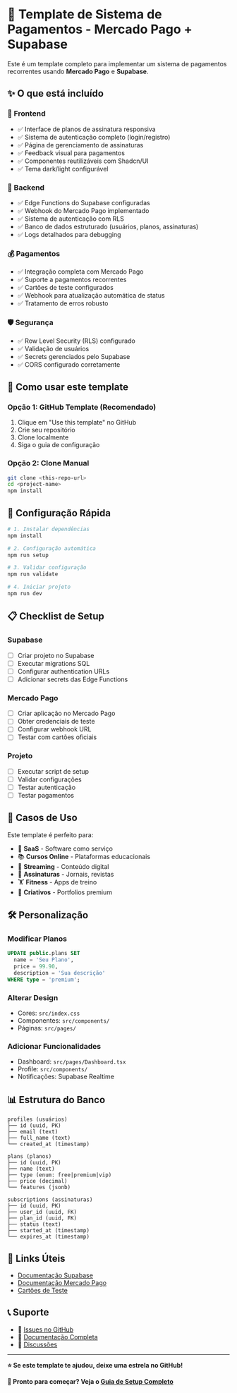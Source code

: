 
# 🎯 Template de Sistema de Pagamentos - Mercado Pago + Supabase

Este é um template completo para implementar um sistema de pagamentos recorrentes usando **Mercado Pago** e **Supabase**.

## ✨ O que está incluído

### 🎨 Frontend
- ✅ Interface de planos de assinatura responsiva
- ✅ Sistema de autenticação completo (login/registro)
- ✅ Página de gerenciamento de assinaturas
- ✅ Feedback visual para pagamentos
- ✅ Componentes reutilizáveis com Shadcn/UI
- ✅ Tema dark/light configurável

### 🔧 Backend
- ✅ Edge Functions do Supabase configuradas
- ✅ Webhook do Mercado Pago implementado
- ✅ Sistema de autenticação com RLS
- ✅ Banco de dados estruturado (usuários, planos, assinaturas)
- ✅ Logs detalhados para debugging

### 💰 Pagamentos
- ✅ Integração completa com Mercado Pago
- ✅ Suporte a pagamentos recorrentes
- ✅ Cartões de teste configurados
- ✅ Webhook para atualização automática de status
- ✅ Tratamento de erros robusto

### 🛡️ Segurança
- ✅ Row Level Security (RLS) configurado
- ✅ Validação de usuários
- ✅ Secrets gerenciados pelo Supabase
- ✅ CORS configurado corretamente

## 🚀 Como usar este template

### Opção 1: GitHub Template (Recomendado)
1. Clique em "Use this template" no GitHub
2. Crie seu repositório
3. Clone localmente
4. Siga o guia de configuração

### Opção 2: Clone Manual
```bash
git clone <this-repo-url>
cd <project-name>
npm install
```

## 📖 Configuração Rápida

```bash
# 1. Instalar dependências
npm install

# 2. Configuração automática
npm run setup

# 3. Validar configuração
npm run validate

# 4. Iniciar projeto
npm run dev
```

## 📋 Checklist de Setup

### Supabase
- [ ] Criar projeto no Supabase
- [ ] Executar migrations SQL
- [ ] Configurar authentication URLs
- [ ] Adicionar secrets das Edge Functions

### Mercado Pago
- [ ] Criar aplicação no Mercado Pago
- [ ] Obter credenciais de teste
- [ ] Configurar webhook URL
- [ ] Testar com cartões oficiais

### Projeto
- [ ] Executar script de setup
- [ ] Validar configurações
- [ ] Testar autenticação
- [ ] Testar pagamentos

## 🎯 Casos de Uso

Este template é perfeito para:
- 💼 **SaaS** - Software como serviço
- 📚 **Cursos Online** - Plataformas educacionais
- 🎵 **Streaming** - Conteúdo digital
- 📰 **Assinaturas** - Jornais, revistas
- 🏋️ **Fitness** - Apps de treino
- 🎨 **Criativos** - Portfolios premium

## 🛠️ Personalização

### Modificar Planos
```sql
UPDATE public.plans SET 
  name = 'Seu Plano',
  price = 99.90,
  description = 'Sua descrição'
WHERE type = 'premium';
```

### Alterar Design
- Cores: `src/index.css`
- Componentes: `src/components/`
- Páginas: `src/pages/`

### Adicionar Funcionalidades
- Dashboard: `src/pages/Dashboard.tsx`
- Profile: `src/components/`
- Notificações: Supabase Realtime

## 📊 Estrutura do Banco

```
profiles (usuários)
├── id (uuid, PK)
├── email (text)
├── full_name (text)
└── created_at (timestamp)

plans (planos)
├── id (uuid, PK)
├── name (text)
├── type (enum: free|premium|vip)
├── price (decimal)
└── features (jsonb)

subscriptions (assinaturas)
├── id (uuid, PK)
├── user_id (uuid, FK)
├── plan_id (uuid, FK)
├── status (text)
├── started_at (timestamp)
└── expires_at (timestamp)
```

## 🔗 Links Úteis

- [Documentação Supabase](https://supabase.com/docs)
- [Documentação Mercado Pago](https://developers.mercadopago.com)
- [Cartões de Teste](https://developers.mercadopago.com/docs/checkout-pro/additional-content/test-cards)

## 📞 Suporte

- 🐛 [Issues no GitHub](./issues)
- 📖 [Documentação Completa](./SETUP.md)
- 💬 [Discussões](./discussions)

---

**⭐ Se este template te ajudou, deixe uma estrela no GitHub!**

**🚀 Pronto para começar? Veja o [Guia de Setup Completo](./SETUP.md)**

